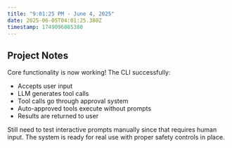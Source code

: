 ```yaml
---
title: "9:01:25 PM - June 4, 2025"
date: 2025-06-05T04:01:25.380Z
timestamp: 1749096085380
---
```


## Project Notes

Core functionality is now working! The CLI successfully:
- Accepts user input 
- LLM generates tool calls
- Tool calls go through approval system
- Auto-approved tools execute without prompts
- Results are returned to user

Still need to test interactive prompts manually since that requires human input. The system is ready for real use with proper safety controls in place.
